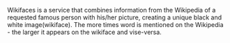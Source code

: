 Wikifaces is a service that combines information from the Wikipedia of a requested famous person with his/her picture, creating a unique black and white image(wikiface). The more times word is mentioned on the Wikipedia - the larger it appears on the wikiface and vise-versa.

